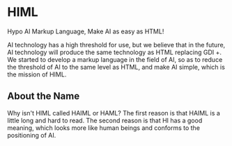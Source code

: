 # HIML

Hypo AI Markup Language, Make AI as easy as HTML!

AI technology has a high threshold for use, but we believe that in the future, AI technology will produce the same technology as HTML replacing GDI +. We started to develop a markup language in the field of AI, so as to reduce the threshold of AI to the same level as HTML, and make AI simple, which is the mission of HIML.

## About the Name

Why isn't HIML called HAIML or HAML? The first reason is that HAIML is a little long and hard to read. The second reason is that HI has a good meaning, which looks more like human beings and conforms to the positioning of AI.
